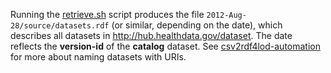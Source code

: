Running the [retrieve.sh]() script produces the file `2012-Aug-28/source/datasets.rdf` (or similar, depending on the date), which describes all datasets in http://hub.healthdata.gov/dataset. The date reflects the **version-id** of the **catalog** dataset. See [csv2rdf4lod-automation](https://github.com/timrdf/csv2rdf4lod-automation/wiki/Conversion-process-phase:-name) for more about naming datasets with URIs.
